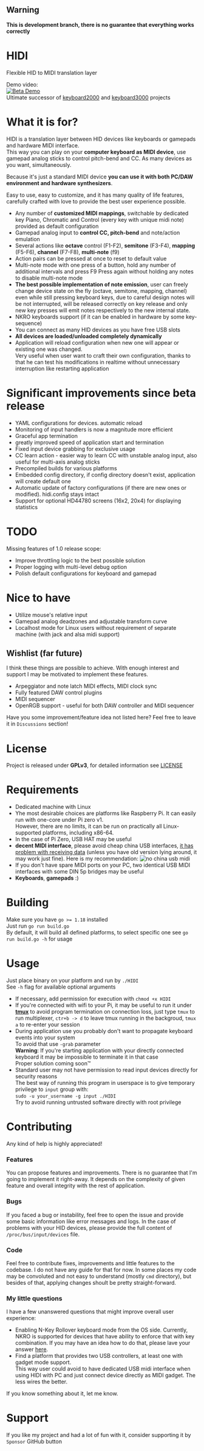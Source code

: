 ## Warning
**This is development branch, there is no guarantee that everything works correctly**

# HIDI

Flexible HID to MIDI translation layer

Demo video:  
[![Beta Demo](./docs/hidi-demo-thumbnail.png)](https://www.youtube.com/watch?v=luA-u8MfgAs)  
Ultimate successor of [keyboard2000](https://github.com/gethiox/keyboard2000)
and [keyboard3000](https://github.com/gethiox/keyboard3000) projects

# What it is for?
HIDI is a translation layer between HID devices like keyboards or gamepads and hardware MIDI interface.  
This way you can play on your **computer keyboard as MIDI device**, use gamepad analog sticks to control
pitch-bend and CC. As many devices as you want, simultaneously.

Because it's just a standard MIDI device **you can use it with both PC/DAW environment
and hardware synthesizers**.

Easy to use, easy to customize, and it has many quality of life features, carefully crafted with love to provide
the best user experience possible.

- Any number of **customized MIDI mappings**, switchable by dedicated key
  Piano, Chromatic and Control (every key with unique midi note) provided as default configuration
- Gamepad analog input to **control CC, pitch-bend** and note/action emulation
- Several actions like **octave** control (F1-F2), **semitone** (F3-F4), **mapping** (F5-F6), **channel** (F7-F8),
  **multi-note** (f9)
- Action pairs can be pressed at once to reset to default value
- Multi-note mode with one press of a button, hold any number of additional intervals and press F9
  Press again without holding any notes to disable multi-note mode
- **The best possible implementation of note emission**, user can freely change device state on the fly 
  (octave, semitone, mapping, channel) even while still pressing keyboard keys, due to careful design
  notes will be not interrupted, will be released correctly on key release and only new key presses will emit
  notes respectively to the new internal state.
- NKRO keyboards support (if it can be enabled in hardware by some key-sequence)
- You can connect as many HID devices as you have free USB slots
- **All devices are loaded/unloaded completely dynamically**
- Application will reload configuration when new one will appear or existing one was changed.  
  Very useful when user want to craft their own configuration, thanks to that he can test his modifications
  in realtime without unnecessary interruption like restarting application

# Significant improvements since beta release
- YAML configurations for devices. automatic reload
- Monitoring of input handlers is now a magnitude more efficient
- Graceful app termination
- greatly improved speed of application start and termination
- Fixed input device grabbing for exclusive usage
- CC learn action - easier way to learn CC with unstable analog input, also useful for multi-axis analog sticks
- Precompiled builds for various platforms
- Embedded config directory, if config directory doesn't exist, application will create default one
- Automatic update of factory configurations (if there are new ones or modified). hidi.config stays intact
- Support for optional HD44780 screens (16x2, 20x4) for displaying statistics  

# TODO
Missing features of 1.0 release scope:
- Improve throttling logic to the best possible solution
- Proper logging with multi-level debug option
- Polish default configurations for keyboard and gamepad

# Nice to have
- Utilize mouse's relative input
- Gamepad analog deadzones and adjustable transform curve
- Localhost mode for Linux users without requirement of separate machine (with jack and alsa midi support)

## Wishlist (far future)
I think these things are possible to achieve. With enough interest and support I may be motivated to
implement these features.

- Arpeggiator and note latch MIDI effects, MIDI clock sync
- Fully featured DAW control plugins
- MIDI sequencer
- OpenRGB support - useful for both DAW controller and MIDI sequencer

Have you some improvement/feature idea not listed here? Feel free to leave it in `Discussions` section!

# License
Project is released under **GPLv3**, for detailed information see [LICENSE](./LICENSE)

# Requirements
- Dedicated machine with Linux
- Yhe most desirable choices are platforms like Raspberry Pi. It can easily run with one-core under Pi zero v1.  
  However, there are no limits, it can be run on practically all Linux-supported platforms, including x86-64.
- In the case of Pi Zero, USB HAT may be useful
- **decent MIDI interface**, please avoid cheap china USB interfaces, [it has problem with receiving data](http://www.arvydas.co.uk/2013/07/cheap-usb-midi-cable-some-self-assembly-may-be-required/)
  (unless you have old version lying around, it may work just fine). Here is my recommendation:
  ![no china usb midi](./docs/no-china-usb-midi.png)
- If you don't have spare MIDI ports on your PC, two identical USB MIDI interfaces with some DIN 5p bridges may be useful
- **Keyboards**, **gamepads** :)

# Building
Make sure you have `go >= 1.18` installed  
Just run `go run build.go`  
By default, it will build all defined platforms, to select specific one see `go run build.go -h` for usage

# Usage
Just place binary on your platform and run by `./HIDI`  
See `-h` flag for available optional arguments

- If necessary, add permission for execution with `chmod +x HIDI`
- If you're connected with wifi to your Pi, it may be useful to run it under **[tmux](https://github.com/tmux/tmux/wiki)**
  to avoid program termination on connection loss, just type `tmux` to run multiplexer, `ctr+b -> d` to leave tmux
  running in the backgroud, `tmux a` to re-enter your session
- During application use you probably don't want to propagate keyboard events into your system  
  To avoid that use `-grab` parameter  
  **Warning**: If you're starting application with your directly connected keyboard it may be impossible to terminate it
  in that case  
  Proper solution coming soon™
- Standard user may not have permission to read input devices directly for security reasons  
  The best way of running this program in userspace is to give temporary privilege to `input` group with:  
  `sudo -u your_username -g input ./HIDI`  
  Try to avoid running untrusted software directly with root privilege

# Contributing
Any kind of help is highly appreciated!  

### Features

You can propose features and improvements. There is no guarantee that I'm going to implement it right-away.
It depends on the complexity of given feature and overall integrity with the rest of application.

### Bugs

If you faced a bug or instability, feel free to open the issue and provide some basic information like error messages
and logs. In the case of problems with your HID devices, please provide the full content of `/proc/bus/input/devices` file.

### Code

Feel free to contribute fixes, improvements and little features to the codebase. I do not have any
guide for that for now. In some places my code may be convoluted and not easy to understand (mostly `cmd` directory),
but besides of that, applying changes shoult be pretty straight-forward.

### My little questions

I have a few unanswered questions that might improve overall user experience:
- Enabling N-Key Rollover keyboard mode from the OS side. Currently, NKRO is supported for devices that have ability
  to enforce that with key combination. If you may have an idea how to do that, please lave your answer
  [here](https://unix.stackexchange.com/questions/675933/keyboard-input-n-key-rollover).
- Find a platform that provides two USB controllers, at least one with gadget mode support.  
  This way user could avoid to have dedicated USB midi interface when using HIDI with PC and just connect device directly
  as MIDI gadget. The less wires the better.

If you know something about it, let me know.

# Support

If you like my project and had a lot of fun with it, consider supporting it by `Sponsor` GitHub button
